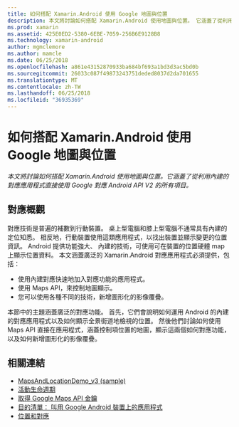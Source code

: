 ```yaml
---
title: 如何搭配 Xamarin.Android 使用 Google 地圖與位置
description: 本文將討論如何搭配 Xamarin.Android 使用地圖與位置。 它涵蓋了從利用內建的對應應用程式直接使用 Google 對應 Android API V2 的所有項目。
ms.prod: xamarin
ms.assetid: 425E0ED2-5380-6EBE-7059-256B6E9128B8
ms.technology: xamarin-android
author: mgmclemore
ms.author: mamcle
ms.date: 06/25/2018
ms.openlocfilehash: a861e43152870933ba684bf693a1bd3d3ac5bd0b
ms.sourcegitcommit: 26033c087f49873243751deded8037d2da701655
ms.translationtype: MT
ms.contentlocale: zh-TW
ms.lasthandoff: 06/25/2018
ms.locfileid: "36935369"
---
```

# <a name="how-to-use-google-maps-and-location-with-xamarinandroid"></a>如何搭配 Xamarin.Android 使用 Google 地圖與位置

_本文將討論如何搭配 Xamarin.Android 使用地圖與位置。它涵蓋了從利用內建的對應應用程式直接使用 Google 對應 Android API V2 的所有項目。_

## <a name="maps-overview"></a>對應概觀

對應技術是普遍的補數到行動裝置。 桌上型電腦和膝上型電腦不通常具有內建的定位知悉。 相反地，行動裝置使用這類應用程式，以找出裝置並顯示變更的位置資訊。 Android 提供功能強大、 內建的技術，可使用可在裝置的位置硬體 map 上顯示位置資料。 本文涵蓋廣泛的 Xamarin.Android 對應應用程式必須提供，包括： 

-  使用內建對應快速地加入對應功能的應用程式。
-  使用 Maps API，來控制地圖顯示。
-  您可以使用各種不同的技術，新增圖形化的影像覆疊。

本節中的主題涵蓋廣泛的對應功能。
首先，它們會說明如何運用 Android 的內建的對應應用程式以及如何顯示全景街道地檢視的位置。 然後他們討論如何使用 Maps API 直接在應用程式，涵蓋控制項位置的地圖，顯示這兩個如何對應功能，以及如何新增圖形化的影像覆疊。


## <a name="related-links"></a>相關連結

- [MapsAndLocationDemo_v3 (sample)](https://developer.xamarin.com/samples/monodroid/MapsAndLocationDemo_v3/)
- [活動生命週期](~/android/app-fundamentals/activity-lifecycle/index.md)
- [取得 Google Maps API 金鑰](~/android/platform/maps-and-location/maps/obtaining-a-google-maps-api-key.md)
- [目的清單： 叫用 Google Android 裝置上的應用程式](http://developer.android.com/guide/appendix/g-app-intents.html)
- [位置和對應](http://developer.android.com/guide/topics/location/index.html)
